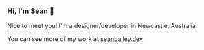 ### Hi, I'm Sean 👋

Nice to meet you! I'm a designer/developer in Newcastle, Australia.

You can see more of my work at [seanbailey.dev](https://www.seanbailey.dev)

